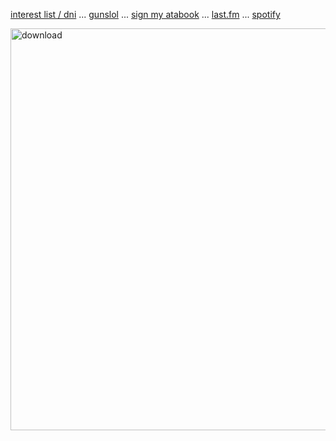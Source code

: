 
 [interest list / dni](boyrottedsintdni.straw.page) ... [gunslol](http://guns.lol/boyrot) ... [sign my atabook](https://prophetoffalsehope.atabook.org/) ... [last.fm](https://www.last.fm/user/corpsehem) ... [spotify](https://open.spotify.com/user/31iydpcy5qoohkge2fdzy2oukuvy?si=f43be6e7120f49bc&nd=1&dlsi=f0a492e36d604d00) 



<img width="1143" height="643" alt="download" src="https://github.com/user-attachments/assets/40c14a81-355e-46c5-a4be-1f3694eb01b6" />


